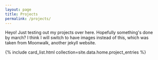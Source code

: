 ```yaml
---
layout: page
title: Projects
permalink: /projects/
---
```


Heyo! Just testing out my projects over here. Hopefully something's done by march? I think I will switch to have images instead of this, which was taken from Moonwalk, another jekyll website.

{% include card_list.html collection=site.data.home.project_entries %}
